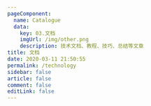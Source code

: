 ```yaml
---
pageComponent:
  name: Catalogue
  data:
    key: 03.文档
    imgUrl: /img/other.png
    description: 技术文档、教程、技巧、总结等文章
title: 文档
date: 2020-03-11 21:50:55
permalink: /technology
sidebar: false
article: false
comment: false
editLink: false
---
```

